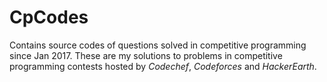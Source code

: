 # CpCodes
Contains source codes of questions solved in competitive programming since Jan 2017.
These are my solutions to problems in competitive programming contests hosted by *Codechef*, *Codeforces* and *HackerEarth*.
